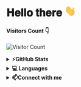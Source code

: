 <h1> 𝐇𝐞𝐥𝐥𝐨 𝐭𝐡𝐞𝐫𝐞 <img src="https://raw.githubusercontent.com/ABSphreak/ABSphreak/master/gifs/Hi.gif" width="30px"></h1>

#### Visitors Count 👇
![Visitor Count](https://profile-counter.glitch.me/{Ishaan-11}/count.svg)

<details>
    <summary><b>⚡GitHub Stats</b></summary>
    <p align="center"> <img src="https://github-readme-stats.vercel.app/api?username=Ishaan-11&count_private=true&show_icons=true&theme=buefy" alt="Ishaan Sharma | Stats" />
</details>

<details>
    <summary><b>💻 Languages</b></summary>
    <p align="center"> <img src="https://github-readme-stats.vercel.app/api/top-langs/?username=Ishaan-11&exclude_repo=Sign-e&layout=compact&theme=buefy" alt="Ishaan Sharma | Top Languages" />
</details>

<details>
    <summary><b>📫Connect with me</b></summary>
    <br>
  <div align="center">
    
[![dev.to badge](https://img.shields.io/badge/-ishaan11-%230177B5?style=flat&logo=linkedin)](https://www.linkedin.com/in/ishaan11/)
[![Gmail Badge](https://img.shields.io/badge/-Gmail-c14438?style=flat-square&logo=Gmail&logoColor=white&link=mailto:ishaansharma1998@gmail.com)](mailto:ishaansharma1998@gmail.com)
[![GitHub Ishaan Sharma](https://img.shields.io/github/followers/Ishaan-11?label=Follow&style=social)](https://github.com/Ishaan-11)

  </div>
</details>


<!-- <p align="center">
<img src="https://metrics.lecoq.io/Ishaan-11" alt="Github Metrics">
  <br>
<img src="https://github-readme-streak-stats.herokuapp.com/?user=Ishaan-11" alt="Github Streak Stats">
</p> -->

